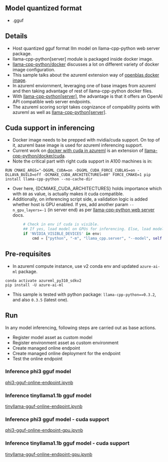 ## Model quantized format
- .gguf

## Details
- Host quantized gguf format llm model on llama-cpp-python web server package.
- llama-cpp-python[server] module is packaged inside docker image.
- [llama-cpp-python/docker](https://github.com/abetlen/llama-cpp-python/tree/main/docker) discusses a lot on different variety of docker image configuration.
- This sample talks about the azureml extension way of [openblas docker image](https://github.com/abetlen/llama-cpp-python/blob/main/docker/openblas_simple/Dockerfile).
- In azureml enviornment, leveraging one of base images from azureml and then taking advantage of rest of llama-cpp-python docker files.
- With [llama-cpp-python[server]](https://github.com/abetlen/llama-cpp-python/blob/main/docs/server.md), the advantage is that it offers an OpenAI API compatible web server endpoints.
- The azureml scoring script takes cognizance of compability points with azureml as well as [llama-cpp-python[server]](https://llama-cpp-python.readthedocs.io/en/latest/server/).

## Cuda support in inferencing
- Docker image needs to be prepped with nvidia/cuda support. On top of it, azureml base image is used for azureml inferencing support.
- Current work on [docker with cuda in azureml](./env/gpu/Dockerfile) is an extension of [llama-cpp-python/docker/cuda](https://github.com/abetlen/llama-cpp-python/blob/main/docker/cuda_simple/Dockerfile).
- Note the critical part with right cuda support in A100 machines is in:
```
RUN CMAKE_ARGS="-DGGML_CUDA=on -DGGML_CUDA_FORCE_CUBLAS=on -DLLAVA_BUILD=off -DCMAKE_CUDA_ARCHITECTURES=80" FORCE_CMAKE=1 pip install llama-cpp-python --no-cache-dir
```
- Over here, {DCMAKE_CUDA_ARCHITECTURES} holds importance which with `80` as value, is actually makes it cuda compatible.
- Additionally, on inferencing script side, a validation logic is added whether host is GPU enabled. If yes, add another param `--n_gpu_layers=-1` (in server end) as per [llama-cpp-python web server](https://github.com/abetlen/llama-cpp-python/tree/main?tab=readme-ov-file#openai-compatible-web-server) docs.

```python
        # Check in env if cuda is visible. 
        ## If yes, load model on GPUs for inferencing. Else, load model CPUs for inferencing.
        if 'NVIDIA_VISIBLE_DEVICES' in env:
            cmd = ["python", "-m", "llama_cpp.server", "--model", self._model_path, "--n_gpu_layers", "-1"]
```
## Pre-requisites
- In azureml compute instance, use v2 conda env and updated `azure-ai-ml` package.
```
conda activate azureml_py310_sdkv2
pip install -U azure-ai-ml
```
- This sample is tested with python package: `llama-cpp-python==0.3.2`, and also `0.3.5` (latest one).

## Run 
In any model inferencing, following steps are carried out as base actions.
- Register model asset as custom model
- Register environment asset as custom environment
- Create managed online endpoint
- Create managed online deployment for the endpoint
- Test the online endpoint

### Inference phi3 gguf model
[phi3-gguf-online-endpoint.ipynb](./inference-phi3q-gguf/phi3-gguf-online-endpoint.ipynb)

### Inference tinyllama1.1b gguf model
[tinyllama-gguf-online-endpoint.ipynb](./inference-tinyllama1.1b-gguf/tinyllama-gguf-online-endpoint.ipynb)

### Inference phi3 gguf model - cuda support
[phi3-gguf-online-endpoint-gpu.ipynb](./inference-phi3q-gguf-gpu/phi3-gguf-online-endpoint-gpu.ipynb)

### Inference tinyllama1.1b gguf model - cuda support
[tinyllama-gguf-online-endpoint-gpu.ipynb](./inference-tinyllama1.1b-gguf-gpu/tinyllama-gguf-online-endpoint-gpu.ipynb)
